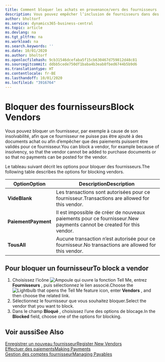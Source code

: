 ```yaml
---
title: Comment bloquer les achats en provenance/vers des fournisseurs
description: Vous pouvez empêcher l’inclusion de fournisseurs dans des transactions, ou simplement bloquer de nouveaux paiements qui leur sont destinés.
author: bholtorf
ms.service: dynamics365-business-central
ms.topic: article
ms.devlang: na
ms.tgt_pltfrm: na
ms.workload: na
ms.search.keywords: ''
ms.date: 10/01/2020
ms.author: bholtorf
ms.openlocfilehash: 9cb31546dcefaba5f15cb630467d759812d48c81
ms.sourcegitcommit: ddbb5cede750df1baba4b3eab8fbed6744b5b9d6
ms.translationtype: HT
ms.contentlocale: fr-BE
ms.lasthandoff: 10/01/2020
ms.locfileid: "3916764"
---
```

# <a name="block-vendors"></a><span data-ttu-id="a5af1-103">Bloquer des fournisseurs</span><span class="sxs-lookup"><span data-stu-id="a5af1-103">Block Vendors</span></span>
<span data-ttu-id="a5af1-104">Vous pouvez bloquer un fournisseur, par exemple à cause de son insolvabilité, afin que ce fournisseur ne puisse pas être ajouté à des documents achat ou afin d’empêcher que des paiements puissent être validés pour ce fournisseur.</span><span class="sxs-lookup"><span data-stu-id="a5af1-104">You can block a vendor, for example because of insolvency, so that the vendor cannot be added to purchase documents or so that no payments can be posted for the vendor.</span></span>

<span data-ttu-id="a5af1-105">Le tableau suivant décrit les options pour bloquer des fournisseurs.</span><span class="sxs-lookup"><span data-stu-id="a5af1-105">The following table describes the options for blocking vendors.</span></span>  

|<span data-ttu-id="a5af1-106">Option</span><span class="sxs-lookup"><span data-stu-id="a5af1-106">Option</span></span>|<span data-ttu-id="a5af1-107">Description</span><span class="sxs-lookup"><span data-stu-id="a5af1-107">Description</span></span>|  
|--------------------|------------|  
|<span data-ttu-id="a5af1-108">**Vide**</span><span class="sxs-lookup"><span data-stu-id="a5af1-108">**Blank**</span></span>|<span data-ttu-id="a5af1-109">Les transactions sont autorisées pour ce fournisseur.</span><span class="sxs-lookup"><span data-stu-id="a5af1-109">Transactions are allowed for this vendor.</span></span>|
|<span data-ttu-id="a5af1-110">**Paiement**</span><span class="sxs-lookup"><span data-stu-id="a5af1-110">**Payment**</span></span>|<span data-ttu-id="a5af1-111">Il est impossible de créer de nouveaux paiements pour ce fournisseur.</span><span class="sxs-lookup"><span data-stu-id="a5af1-111">New payments cannot be created for this vendor.</span></span>|  
|<span data-ttu-id="a5af1-112">**Tous**</span><span class="sxs-lookup"><span data-stu-id="a5af1-112">**All**</span></span>|<span data-ttu-id="a5af1-113">Aucune transaction n’est autorisée pour ce fournisseur.</span><span class="sxs-lookup"><span data-stu-id="a5af1-113">No transactions are allowed for this vendor.</span></span>|  

## <a name="to-block-a-vendor"></a><span data-ttu-id="a5af1-114">Pour bloquer un fournisseur</span><span class="sxs-lookup"><span data-stu-id="a5af1-114">To block a vendor</span></span>  
1. <span data-ttu-id="a5af1-115">Choisissez l’icône ![Ampoule qui ouvre la fonction Tell Me](media/ui-search/search_small.png "Dites-moi ce que vous voulez faire"), entrez **Fournisseurs** , puis sélectionnez le lien associé.</span><span class="sxs-lookup"><span data-stu-id="a5af1-115">Choose the ![Lightbulb that opens the Tell Me feature](media/ui-search/search_small.png "Tell me what you want to do") icon, enter **Vendors** , and then choose the related link.</span></span>
2. <span data-ttu-id="a5af1-116">Sélectionnez le fournisseur que vous souhaitez bloquer.</span><span class="sxs-lookup"><span data-stu-id="a5af1-116">Select the vendor that you want to block.</span></span>
3. <span data-ttu-id="a5af1-117">Dans le champ **Bloqué** , choisissez l’une des options de blocage.</span><span class="sxs-lookup"><span data-stu-id="a5af1-117">In the **Blocked** field, choose one of the options for blocking.</span></span>

## <a name="see-also"></a><span data-ttu-id="a5af1-118">Voir aussi</span><span class="sxs-lookup"><span data-stu-id="a5af1-118">See Also</span></span>  
[<span data-ttu-id="a5af1-119">Enregistrer un nouveau fournisseur</span><span class="sxs-lookup"><span data-stu-id="a5af1-119">Register New Vendors</span></span>](purchasing-how-register-new-vendors.md)  
[<span data-ttu-id="a5af1-120">Effectuer des paiements</span><span class="sxs-lookup"><span data-stu-id="a5af1-120">Making Payments</span></span>](payables-make-payments.md)  
[<span data-ttu-id="a5af1-121">Gestion des comptes fournisseur</span><span class="sxs-lookup"><span data-stu-id="a5af1-121">Managing Payables</span></span>](payables-manage-payables.md)
